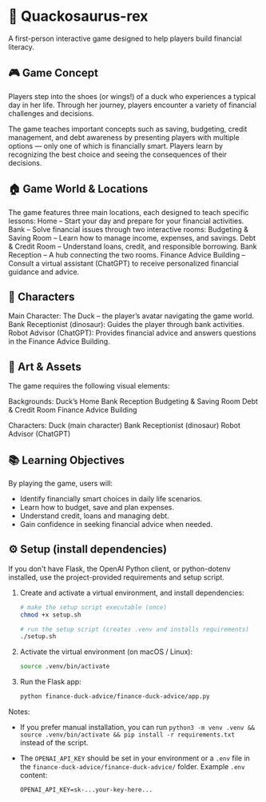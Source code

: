 # 🦆 Quackosaurus-rex

A first-person interactive game designed to help players build financial literacy.

## 🎮 Game Concept

Players step into the shoes (or wings!) of a duck who experiences a typical day in her life. Through her journey, players encounter a variety of financial challenges and decisions.

The game teaches important concepts such as saving, budgeting, credit management, and debt awareness by presenting players with multiple options — only one of which is financially smart. Players learn by recognizing the best choice and seeing the consequences of their decisions.


## 🏠 Game World & Locations

The game features three main locations, each designed to teach specific lessons:
Home – Start your day and prepare for your financial activities.
Bank – Solve financial issues through two interactive rooms:
Budgeting & Saving Room – Learn how to manage income, expenses, and savings.
Debt & Credit Room – Understand loans, credit, and responsible borrowing.
Bank Reception – A hub connecting the two rooms.
Finance Advice Building – Consult a virtual assistant (ChatGPT) to receive personalized financial guidance and advice.

## 🐤 Characters

Main Character: The Duck – the player’s avatar navigating the game world.
Bank Receptionist (dinosaur): Guides the player through bank activities.
Robot Advisor (ChatGPT): Provides financial advice and answers questions in the Finance Advice Building.

## 🎨 Art & Assets

The game requires the following visual elements:

Backgrounds:
Duck’s Home
Bank Reception
Budgeting & Saving Room
Debt & Credit Room
Finance Advice Building

Characters:
Duck (main character)
Bank Receptionist (dinosaur)
Robot Advisor (ChatGPT)

## 📚 Learning Objectives

By playing the game, users will:

- Identify financially smart choices in daily life scenarios.
- Learn how to budget, save and plan expenses.
- Understand credit, loans and managing debt.
- Gain confidence in seeking financial advice when needed.

## ⚙️ Setup (install dependencies)

If you don't have Flask, the OpenAI Python client, or python-dotenv installed, use the project-provided requirements and setup script.

1. Create and activate a virtual environment, and install dependencies:

	```bash
	# make the setup script executable (once)
	chmod +x setup.sh

	# run the setup script (creates .venv and installs requirements)
	./setup.sh
	```

2. Activate the virtual environment (on macOS / Linux):

	```bash
	source .venv/bin/activate
	```

3. Run the Flask app:

	```bash
	python finance-duck-advice/finance-duck-advice/app.py
	```

Notes:
- If you prefer manual installation, you can run `python3 -m venv .venv && source .venv/bin/activate && pip install -r requirements.txt` instead of the script.
- The `OPENAI_API_KEY` should be set in your environment or a `.env` file in the `finance-duck-advice/finance-duck-advice/` folder. Example `.env` content:

  ```text
  OPENAI_API_KEY=sk-...your-key-here...
  ```
